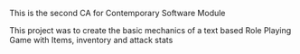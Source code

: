 This is the second CA for Contemporary Software Module

This project was to create the basic mechanics of a text based Role Playing Game with Items, inventory and attack stats
